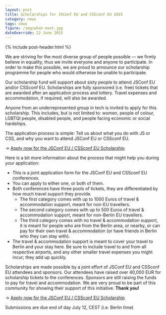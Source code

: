 ```yaml
---
layout: post
title: Scholarships for JSConf EU and CSSconf EU 2015
category: news
tags: news
figure: /img/what-next.jpg
dateOverride: 22 June 2015
---
```


{% include post-header.html %}

We are striving for the most diverse group of people possible — we firmly believe in equality, thus we invite everyone and anyone to participate. In order to make this possible, we are proud to announce our scholarship programme for people who would otherwise be unable to participate.

Our scholarship fund will support about sixty people to attend JSConf EU and/or CSSconf EU. Scholarships are fully sponsored (i.e. free) tickets that are awarded after an application process and lottery. Travel expenses and accommodation, if required, will also be awarded.

Anyone from an underrepresented group in tech is invited to apply for this scholarship. This includes, but is not limited to: women, people of colour, LGBTQI people, disabled people, and people facing economic or social hardships.

The application process is simple: Tell us about what you do with JS or CSS, and why you want to attend JSConf EU or CSSconf EU.

→ [Apply now for the JSConf EU / CSSconf EU Scholarship](https://docs.google.com/forms/d/1NKSwnoWOVgFu0F_04rQyouJM0kOJPTs_cX2yndoU5Qk/viewform?usp=send_form)

Here is a bit more information about the process that might help you during your application:

- This is a joint application form for the JSConf EU and CSSconf EU conferences.
- You can apply to either one, or both of them.
- Both conferences have three pools of tickets, they are differentiated by how much travel support they provide.
  - The first category comes with up to 1000 Euros of travel & accommodation support, meant for non-EU travellers.
  - The second category comes with up to 500 Euros of travel & accommodation support, meant for non-Berlin EU travellers.
  - The third category comes with no travel & accommodation support, it is meant for people who are from the Berlin area, or nearby, or can pay for their own travel & accommodation (or have friends in Berlin who they can stay with).
- The travel & accommodation support is meant to cover your travel to Berlin and your stay here. Be sure to include travel to and from all respective airports, and any other smaller travel expenses you might incur; they add up quickly.

Scholarships are made possible by a joint effort of JSConf EU and CSSconf EU attendees and sponsors. Our attendees have raised over 40,000 EUR for scholarship tickets to the conferences. Sponsors are still raising the funds to pay for travel and accommodation. We are very proud to be part of this community for showing their support of this initiative. **Thank you!**

→ [Apply now for the JSConf EU / CSSconf EU Scholarship](https://docs.google.com/forms/d/1NKSwnoWOVgFu0F_04rQyouJM0kOJPTs_cX2yndoU5Qk/viewform?usp=send_form)

Submissions are due end of day July 12, CEST (i.e. Berlin time)
